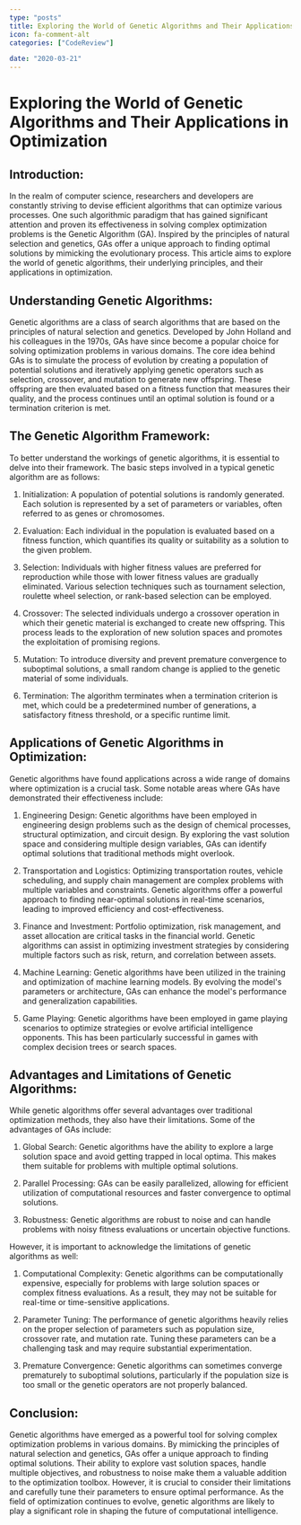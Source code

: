 ```yaml
---
type: "posts"
title: Exploring the World of Genetic Algorithms and Their Applications in Optimization
icon: fa-comment-alt
categories: ["CodeReview"]

date: "2020-03-21"
---
```




# Exploring the World of Genetic Algorithms and Their Applications in Optimization

## Introduction:
In the realm of computer science, researchers and developers are constantly striving to devise efficient algorithms that can optimize various processes. One such algorithmic paradigm that has gained significant attention and proven its effectiveness in solving complex optimization problems is the Genetic Algorithm (GA). Inspired by the principles of natural selection and genetics, GAs offer a unique approach to finding optimal solutions by mimicking the evolutionary process. This article aims to explore the world of genetic algorithms, their underlying principles, and their applications in optimization.

## Understanding Genetic Algorithms:
Genetic algorithms are a class of search algorithms that are based on the principles of natural selection and genetics. Developed by John Holland and his colleagues in the 1970s, GAs have since become a popular choice for solving optimization problems in various domains. The core idea behind GAs is to simulate the process of evolution by creating a population of potential solutions and iteratively applying genetic operators such as selection, crossover, and mutation to generate new offspring. These offspring are then evaluated based on a fitness function that measures their quality, and the process continues until an optimal solution is found or a termination criterion is met.

## The Genetic Algorithm Framework:
To better understand the workings of genetic algorithms, it is essential to delve into their framework. The basic steps involved in a typical genetic algorithm are as follows:

1. Initialization: A population of potential solutions is randomly generated. Each solution is represented by a set of parameters or variables, often referred to as genes or chromosomes.

2. Evaluation: Each individual in the population is evaluated based on a fitness function, which quantifies its quality or suitability as a solution to the given problem.

3. Selection: Individuals with higher fitness values are preferred for reproduction while those with lower fitness values are gradually eliminated. Various selection techniques such as tournament selection, roulette wheel selection, or rank-based selection can be employed.

4. Crossover: The selected individuals undergo a crossover operation in which their genetic material is exchanged to create new offspring. This process leads to the exploration of new solution spaces and promotes the exploitation of promising regions.

5. Mutation: To introduce diversity and prevent premature convergence to suboptimal solutions, a small random change is applied to the genetic material of some individuals.

6. Termination: The algorithm terminates when a termination criterion is met, which could be a predetermined number of generations, a satisfactory fitness threshold, or a specific runtime limit.

## Applications of Genetic Algorithms in Optimization:
Genetic algorithms have found applications across a wide range of domains where optimization is a crucial task. Some notable areas where GAs have demonstrated their effectiveness include:

1. Engineering Design: Genetic algorithms have been employed in engineering design problems such as the design of chemical processes, structural optimization, and circuit design. By exploring the vast solution space and considering multiple design variables, GAs can identify optimal solutions that traditional methods might overlook.

2. Transportation and Logistics: Optimizing transportation routes, vehicle scheduling, and supply chain management are complex problems with multiple variables and constraints. Genetic algorithms offer a powerful approach to finding near-optimal solutions in real-time scenarios, leading to improved efficiency and cost-effectiveness.

3. Finance and Investment: Portfolio optimization, risk management, and asset allocation are critical tasks in the financial world. Genetic algorithms can assist in optimizing investment strategies by considering multiple factors such as risk, return, and correlation between assets.

4. Machine Learning: Genetic algorithms have been utilized in the training and optimization of machine learning models. By evolving the model's parameters or architecture, GAs can enhance the model's performance and generalization capabilities.

5. Game Playing: Genetic algorithms have been employed in game playing scenarios to optimize strategies or evolve artificial intelligence opponents. This has been particularly successful in games with complex decision trees or search spaces.

## Advantages and Limitations of Genetic Algorithms:
While genetic algorithms offer several advantages over traditional optimization methods, they also have their limitations. Some of the advantages of GAs include:

1. Global Search: Genetic algorithms have the ability to explore a large solution space and avoid getting trapped in local optima. This makes them suitable for problems with multiple optimal solutions.

2. Parallel Processing: GAs can be easily parallelized, allowing for efficient utilization of computational resources and faster convergence to optimal solutions.

3. Robustness: Genetic algorithms are robust to noise and can handle problems with noisy fitness evaluations or uncertain objective functions.

However, it is important to acknowledge the limitations of genetic algorithms as well:

1. Computational Complexity: Genetic algorithms can be computationally expensive, especially for problems with large solution spaces or complex fitness evaluations. As a result, they may not be suitable for real-time or time-sensitive applications.

2. Parameter Tuning: The performance of genetic algorithms heavily relies on the proper selection of parameters such as population size, crossover rate, and mutation rate. Tuning these parameters can be a challenging task and may require substantial experimentation.

3. Premature Convergence: Genetic algorithms can sometimes converge prematurely to suboptimal solutions, particularly if the population size is too small or the genetic operators are not properly balanced.

## Conclusion:
Genetic algorithms have emerged as a powerful tool for solving complex optimization problems in various domains. By mimicking the principles of natural selection and genetics, GAs offer a unique approach to finding optimal solutions. Their ability to explore vast solution spaces, handle multiple objectives, and robustness to noise make them a valuable addition to the optimization toolbox. However, it is crucial to consider their limitations and carefully tune their parameters to ensure optimal performance. As the field of optimization continues to evolve, genetic algorithms are likely to play a significant role in shaping the future of computational intelligence.